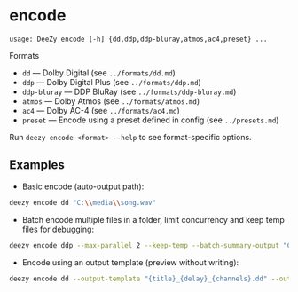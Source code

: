 # encode

```
usage: DeeZy encode [-h] {dd,ddp,ddp-bluray,atmos,ac4,preset} ...
```

Formats

- `dd` — Dolby Digital (see `../formats/dd.md`)
- `ddp` — Dolby Digital Plus (see `../formats/ddp.md`)
- `ddp-bluray` — DDP BluRay (see `../formats/ddp-bluray.md`)
- `atmos` — Dolby Atmos (see `../formats/atmos.md`)
- `ac4` — Dolby AC-4 (see `../formats/ac4.md`)
- `preset` — Encode using a preset defined in config (see `../presets.md`)

Run `deezy encode <format> --help` to see format-specific options.

## Examples

- Basic encode (auto-output path):

```bash
deezy encode dd "C:\\media\\song.wav"
```

- Batch encode multiple files in a folder, limit concurrency and keep temp files for debugging:

```bash
deezy encode ddp --max-parallel 2 --keep-temp --batch-summary-output "C:\\media\\album\\*.mkv"
```

- Encode using an output template (preview without writing):

```bash
deezy encode dd --output-template "{title}_{delay}_{channels}.dd" --output-preview "C:\\media\\album\\*.mkv"
```
